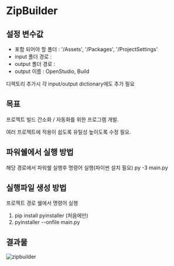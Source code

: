# ZipBuilder

## 설정 변수값
 - 포함 되어야 할 폴더 : '/Assets', '/Packages', '/ProjectSettings'
 - input 폴더 경로 :
 - output 폴더 경로 : 
 - output 이름 : OpenStudio, Build

 디렉토리 추가시 각 input/output dictionary에도 추가 필요
 
## 목표
 프로젝트 빌드 간소화 / 자동화를 위한 프로그램 개발.

 여러 프로젝트에 적용이 쉽도록 유틸성 높이도록 수정 필요.
 
## 파워쉘에서 실행 방법
해당 경로에서 파워쉘 실행후 명령어 실행(파이썬 설치 필요)
py -3 main.py
 
## 실행파일 생성 방법
프로젝트 경로 쉘에서 명령어 실행
1. pip install pyinstaller  (처음에만)
2. pyinstaller --onfile main.py

## 결과물
![zipbuilder](https://user-images.githubusercontent.com/22344444/172518821-553e50f3-e257-4078-b73a-3d8c60a3d860.gif)
